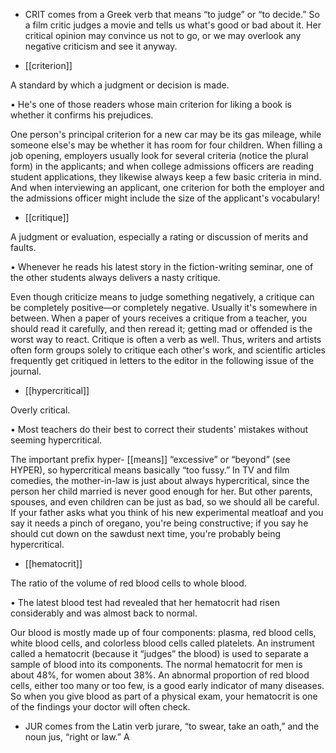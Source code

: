 - CRIT comes from a Greek verb that means “to judge” or “to decide.” So a film critic judges a movie
and tells us what's good or bad about it. Her critical opinion may convince us not to go, or we may
overlook any negative criticism and see it anyway.

- [[criterion]] 

 A standard by which a judgment or decision is made. 

•  He's  one  of  those  readers  whose  main  criterion  for  liking  a  book  is  whether  it  confirms  his
prejudices. 

One person's principal criterion for a new car may be its gas mileage, while someone else's may be
whether it has room for four children. When filling a job opening, employers usually look for several
criteria (notice the plural form) in the applicants; and when college admissions officers are reading
student applications, they likewise always keep a few basic criteria in mind. And when interviewing
an applicant, one criterion for both the employer and the admissions officer might include the size of
the applicant's vocabulary!

- [[critique]] 

 A judgment or evaluation, especially a rating or discussion of merits and faults. 

• Whenever he reads his latest story in the fiction-writing seminar, one of the other students always
delivers a nasty critique. 

Even though criticize means to judge something negatively, a critique can be completely positive—or
completely negative. Usually it's somewhere in between. When a paper of yours receives a critique
from a teacher, you should read it carefully, and then reread it; getting mad or offended is the worst
way to react. Critique is often a verb as well. Thus, writers and artists often form groups solely to
critique each other's work, and scientific articles frequently get critiqued in letters to the editor in the
following issue of the journal.

- [[hypercritical]] 

 Overly critical. 

• Most teachers do their best to correct their students' mistakes without seeming hypercritical. 

The important prefix hyper- [[means]] “excessive” or “beyond” (see HYPER), so hypercritical means
basically “too fussy.” In TV and film comedies, the mother-in-law is just about always hypercritical,
since the person her child married is never good enough for her. But other parents, spouses, and even
children can be just as bad, so we should all be careful. If your father asks what you think of his new
experimental meatloaf and you say it needs a pinch of oregano, you're being constructive; if you say
he should cut down on the sawdust next time, you're probably being hypercritical.

- [[hematocrit]] 

 The ratio of the volume of red blood cells to whole blood. 

• The latest blood test had revealed that her hematocrit had risen considerably and was almost back to
normal. 

Our  blood  is  mostly  made  up  of  four  components:  plasma,  red  blood  cells,  white  blood  cells,  and
colorless  blood  cells  called  platelets.  An  instrument  called  a  hematocrit  (because  it  “judges”  the
blood) is used to separate a sample of blood into its components. The normal hematocrit for men is
about 48%, for women about 38%. An abnormal proportion of red blood cells, either too many or too
few, is a good early indicator of many diseases. So when you give blood as part of a physical exam,
your hematocrit is one of the findings your doctor will often check.

- JUR comes from the Latin verb jurare, “to swear, take an oath,” and the noun jus, “right or law.” A
